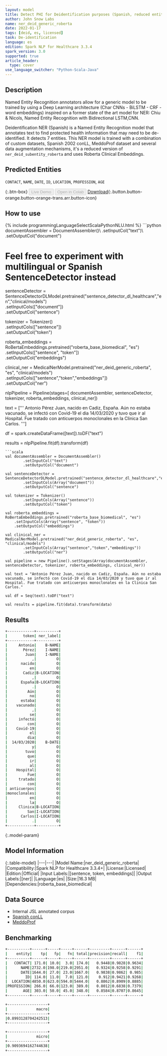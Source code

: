 ```yaml
---
layout: model
title: Detect PHI for Deidentification purposes (Spanish, reduced entities, Roberta Embeddings)
author: John Snow Labs
name: ner_deid_generic_roberta
date: 2022-01-17
tags: [deid, es, licensed]
task: De-identification
language: es
edition: Spark NLP for Healthcare 3.3.4
spark_version: 3.0
supported: true
article_header:
  type: cover
use_language_switcher: "Python-Scala-Java"
---
```


## Description

Named Entity Recognition annotators allow for a generic model to be trained by using a Deep Learning architecture (Char CNNs - BiLSTM - CRF - word embeddings) inspired on a former state of the art model for NER: Chiu & Nicols, Named Entity Recognition with Bidirectional LSTM,CNN. 

Deidentification NER (Spanish) is a Named Entity Recognition model that annotates text to find protected health information that may need to be de-identified. It detects 7 entities. This NER model is trained with a combination of custom datasets, Spanish 2002 conLL, MeddoProf dataset and several data augmentation mechanisms, it's a reduced version of `ner_deid_subentity_roberta` and uses Roberta Clinical Embeddings.

## Predicted Entities

`CONTACT`, `NAME`, `DATE`, `ID`, `LOCATION`, `PROFESSION`, `AGE`

{:.btn-box}
<button class="button button-orange" disabled>Live Demo</button>
<button class="button button-orange" disabled>Open in Colab</button>
[Download](https://s3.amazonaws.com/auxdata.johnsnowlabs.com/clinical/models/ner_deid_generic_roberta_es_3.3.4_3.0_1642437901644.zip){:.button.button-orange.button-orange-trans.arr.button-icon}

## How to use



<div class="tabs-box" markdown="1">
{% include programmingLanguageSelectScalaPythonNLU.html %}
```python
documentAssembler = DocumentAssembler()\
        .setInputCol("text")\
        .setOutputCol("document")

# Feel free to experiment with multilingual or Spanish SentenceDetector instead
sentenceDetector = SentenceDetectorDLModel.pretrained("sentence_detector_dl_healthcare","en","clinical/models")\
        .setInputCols(["document"])\
        .setOutputCol("sentence")

tokenizer = Tokenizer()\
        .setInputCols(["sentence"])\
        .setOutputCol("token")

roberta_embeddings = RoBertaEmbeddings.pretrained("roberta_base_biomedical", "es")\
    .setInputCols(["sentence", "token"])\
    .setOutputCol("embeddings")

clinical_ner = MedicalNerModel.pretrained("ner_deid_generic_roberta", "es", "clinical/models")\
        .setInputCols(["sentence","token","embeddings"])\
        .setOutputCol("ner")

nlpPipeline = Pipeline(stages=[
        documentAssembler,
        sentenceDetector,
        tokenizer,
        roberta_embeddings,
        clinical_ner])

text = ['''
Antonio Pérez Juan, nacido en Cadiz, España. Aún no estaba vacunado, se infectó con Covid-19 el dia 14/03/2020 y tuvo que ir al Hospital. Fue tratado con anticuerpos monoclonales en la Clinica San Carlos.
''']

df = spark.createDataFrame([text]).toDF("text")

results = nlpPipeline.fit(df).transform(df)
```
```scala
val documentAssembler = DocumentAssembler()
        .setInputCol("text")
        .setOutputCol("document")

val sentenceDetector = SentenceDetectorDLModel.pretrained("sentence_detector_dl_healthcare","en","clinical/models")
        .setInputCols(Array("document"))
        .setOutputCol("sentence")

val tokenizer = Tokenizer()
        .setInputCols(Array("sentence"))
        .setOutputCol("token")

val roberta_embeddings = RoBertaEmbeddings.pretrained("roberta_base_biomedical", "es")
    .setInputCols(Array("sentence", "token"))
    .setOutputCol("embeddings")

val clinical_ner = MedicalNerModel.pretrained("ner_deid_generic_roberta", "es", "clinical/models")
        .setInputCols(Array("sentence","token","embeddings"))
        .setOutputCol("ner")

val pipeline = new Pipeline().setStages(Array(documentAssembler, sentenceDetector, tokenizer, roberta_embeddings, clinical_ner))

val text = "Antonio Pérez Juan, nacido en Cadiz, España. Aún no estaba vacunado, se infectó con Covid-19 el dia 14/03/2020 y tuvo que ir al Hospital. Fue tratado con anticuerpos monoclonales en la Clinica San Carlos."

val df = Seq(text).toDF("text")

val results = pipeline.fit(data).transform(data)
```
</div>

## Results

```bash
+------------+----------+
|       token| ner_label|
+------------+----------+
|     Antonio|    B-NAME|
|       Pérez|    I-NAME|
|        Juan|    I-NAME|
|           ,|         O|
|      nacido|         O|
|          en|         O|
|       Cadiz|B-LOCATION|
|           ,|         O|
|      España|B-LOCATION|
|           .|         O|
|         Aún|         O|
|          no|         O|
|      estaba|         O|
|    vacunado|         O|
|           ,|         O|
|          se|         O|
|     infectó|         O|
|         con|         O|
|    Covid-19|         O|
|          el|         O|
|         dia|         O|
|  14/03/2020|    B-DATE|
|           y|         O|
|        tuvo|         O|
|         que|         O|
|          ir|         O|
|          al|         O|
|    Hospital|         O|
|         Fue|         O|
|     tratado|         O|
|         con|         O|
| anticuerpos|         O|
|monoclonales|         O|
|          en|         O|
|          la|         O|
|     Clinica|B-LOCATION|
|         San|I-LOCATION|
|      Carlos|I-LOCATION|
|           .|         O|
+------------+----------+
```

{:.model-param}
## Model Information

{:.table-model}
|---|---|
|Model Name:|ner_deid_generic_roberta|
|Compatibility:|Spark NLP for Healthcare 3.3.4+|
|License:|Licensed|
|Edition:|Official|
|Input Labels:|[sentence, token, embeddings]|
|Output Labels:|[ner]|
|Language:|es|
|Size:|16.3 MB|
|Dependencies:|roberta_base_biomedical|

## Data Source

- Internal JSL annotated corpus
- [Spanish conLL](https://www.clips.uantwerpen.be/conll2002/ner/data/)
- [MeddoProf](https://temu.bsc.es/meddoprof/data/)

## Benchmarking

```bash
+----------+------+-----+-----+------+---------+------+------+
|    entity|    tp|   fp|   fn| total|precision|recall|    f1|
+----------+------+-----+-----+------+---------+------+------+
|   CONTACT| 171.0| 10.0|  3.0| 174.0|   0.9448|0.9828|0.9634|
|      NAME|2732.0|198.0|219.0|2951.0|   0.9324|0.9258|0.9291|
|      DATE|1644.0| 27.0| 23.0|1667.0|   0.9838|0.9862| 0.985|
|        ID| 114.0| 11.0|  7.0| 121.0|    0.912|0.9421|0.9268|
|  LOCATION|4850.0|623.0|594.0|5444.0|   0.8862|0.8909|0.8885|
|PROFESSION| 266.0| 66.0|123.0| 389.0|   0.8012|0.6838|0.7379|
|       AGE| 303.0| 50.0| 45.0| 348.0|   0.8584|0.8707|0.8645|
+----------+------+-----+-----+------+---------+------+------+

+------------------+
|             macro|
+------------------+
|0.8993128704242513|
+------------------+

+------------------+
|             micro|
+------------------+
|0.9093694162744638|
+------------------+
```

